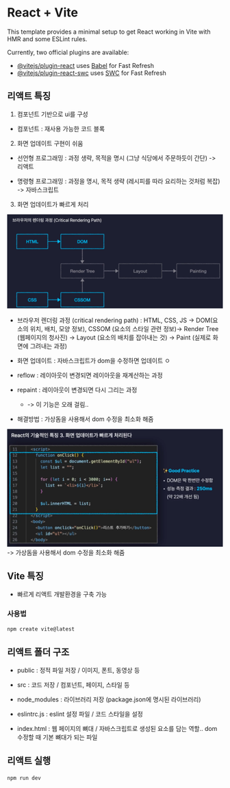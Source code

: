 # React + Vite

This template provides a minimal setup to get React working in Vite with HMR and some ESLint rules.

Currently, two official plugins are available:

- [@vitejs/plugin-react](https://github.com/vitejs/vite-plugin-react/blob/main/packages/plugin-react/README.md) uses [Babel](https://babeljs.io/) for Fast Refresh
- [@vitejs/plugin-react-swc](https://github.com/vitejs/vite-plugin-react-swc) uses [SWC](https://swc.rs/) for Fast Refresh

## 리액트 특징

1. 컴포넌트 기반으로 ui를 구성

- 컴포넌트 : 재사용 가능한 코드 블록

2. 화면 업데이트 구현이 쉬움

- 선언형 프로그래밍 : 과정 생략, 목적을 명시 (그냥 식당에서 주문하듯이 간단) -> 리액트

- 명령형 프로그래밍 : 과정을 명시, 목적 생략 (레시피를 따라 요리하는 것처럼 복잡) -> 자바스크립트

3. 화면 업데이트가 빠르게 처리

![img](./image/img1.png)

- 브라우저 렌더링 과정 (critical rendering path) : HTML, CSS, JS -> DOM(요소의 위치, 배치, 모양 정보), CSSOM (요소의 스타일 관련 정보)-> Render Tree (웹페이지의 청사진) -> Layout (요소의 배치를 잡아내는 것) -> Paint (실제로 화면에 그려내는 과정)

- 화면 업데이트 : 자바스크립트가 dom을 수정하면 업데이트 ㅇ

- reflow : 레이아웃이 변경되면 레이아웃을 재계산하는 과정
- repaint : 레이아웃이 변경되면 다시 그리는 과정

  - -> 이 기능은 오래 걸림..

- 해결방법 : 가상돔을 사용해서 dom 수정을 최소화 해줌

![img](./image/img2.png)
-> 가상돔을 사용해서 dom 수정을 최소화 해줌

## Vite 특징

- 빠르게 리액트 개발환경을 구축 가능

### 사용법

```bash
npm create vite@latest
```

## 리액트 폴더 구조

- public : 정적 파일 저장 / 이미지, 폰트, 동영상 등

- src : 코드 저장 / 컴포넌트, 페이지, 스타일 등

- node_modules : 라이브러리 저장 (package.json에 명시된 라이브러리)

- eslintrc.js : eslint 설정 파일 / 코드 스타일을 설정

- index.html : 웹 페이지의 뼈대 / 자바스크립트로 생성된 요소를 담는 역할.. dom 수정할 때 기본 뼈대가 되는 파일

## 리액트 실행

```bash
npm run dev
```


